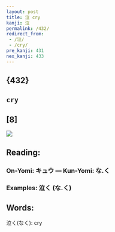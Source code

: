 ```yaml
---
layout: post
title: 泣 cry
kanji: 泣
permalink: /432/
redirect_from:
 - /泣/
 - /cry/
pre_kanji: 431
nex_kanji: 433
---
```


## {432}

## `cry`

## [8]

<div class="stroke"><img src="E6B3A3.png" /></div>

## Reading:

### On-Yomi: キュウ &mdash; Kun-Yomi: な.く

### Examples: 泣く (な.く)

## Words:

泣く(なく): cry
